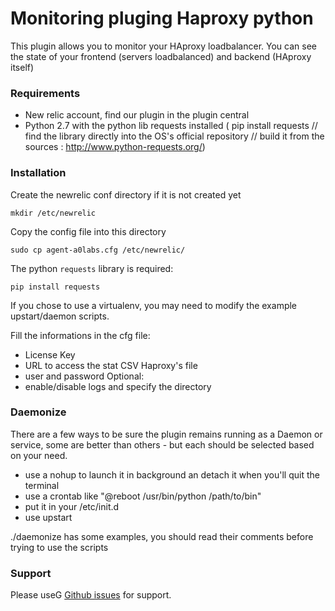 # Monitoring pluging Haproxy python

This plugin allows you to monitor your HAproxy loadbalancer. You can see the state of your frontend (servers loadbalanced) and backend (HAproxy itself)

### Requirements

- New relic account, find our plugin in the plugin central
- Python 2.7 with the python lib requests installed ( pip install requests // find the library directly into the OS's official repository // build it from the sources : http://www.python-requests.org/)

### Installation

Create the newrelic conf directory if it is not created yet

`mkdir /etc/newrelic`

Copy the config file into this directory

`sudo cp agent-a0labs.cfg /etc/newrelic/`

The python `requests` library is required:

`pip install requests`

If you chose to use a virtualenv, you may need to modify the example upstart/daemon scripts.



Fill the informations in the cfg file:
- License Key
- URL to access the stat CSV Haproxy's file
- user and password
Optional:
- enable/disable logs and specify the directory

### Daemonize
There are a few ways to be sure the plugin remains running as a Daemon or service, some are better than others - but each should be selected based on your need.

- use a nohup to launch it in background an detach it when you'll quit the terminal
- use a crontab like "@reboot /usr/bin/python /path/to/bin"
- put it in your /etc/init.d
- use upstart

./daemonize has some examples, you should read their comments before trying to use the scripts


### Support

Please useG [Github issues](https://github.com/Etherhypnos/agent-haproxy-a0labs/issues) for support.